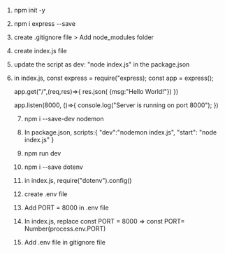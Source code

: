 1. npm init -y
2. npm i express --save
3. create .gitignore file > Add node_modules folder
4. create index.js file
5. update the script as dev: "node index.js" in the package.json
6. in index.js,
    const express = require("express);
    const app = express();

    app.get("/",(req,res)=>{
        res.json( {msg:"Hello World!"})
    })

    app.listen(8000, ()=>{
        console.log("Server is running on port 8000");
    })

    7. npm i --save-dev nodemon

    8. In package.json, scripts:{
        "dev":"nodemon index.js",
        "start": "node index.js"
    }

    9. npm run dev

    10. npm i --save dotenv

    11. in index.js, require("dotenv").config()

    12. create .env file

    13. Add PORT = 8000 in .env file

    14. In index.js, replace
        const PORT = 8000 => const PORT= Number(process.env.PORT)

    15. Add .env file in gitignore file